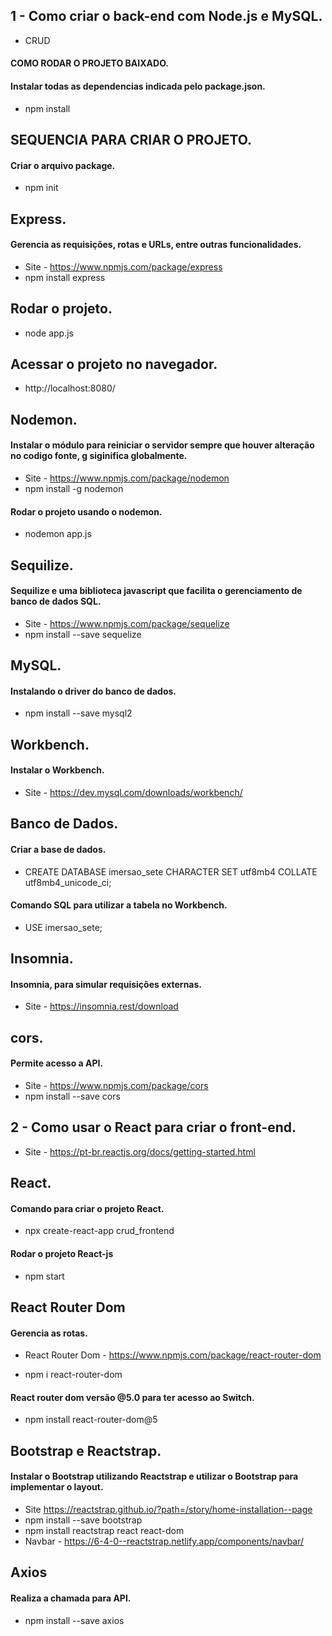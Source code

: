 ## 1 - Como criar o back-end com Node.js e MySQL.
- CRUD
#### COMO RODAR O PROJETO BAIXADO.
#### Instalar todas as dependencias indicada pelo package.json.
- npm install

## SEQUENCIA PARA CRIAR O PROJETO.
#### Criar o arquivo package.
- npm init  

## Express.
#### Gerencia as requisições, rotas e URLs, entre outras funcionalidades.
- Site - https://www.npmjs.com/package/express
- npm install express

## Rodar o projeto.
- node app.js

## Acessar o projeto no navegador.
- http://localhost:8080/

## Nodemon.
#### Instalar o módulo para reiniciar o servidor sempre que houver alteração no codigo fonte, g siginifica globalmente.
- Site - https://www.npmjs.com/package/nodemon
- npm install -g nodemon


#### Rodar o projeto usando o nodemon.
- nodemon app.js

## Sequilize.
#### Sequilize e uma biblioteca javascript que facilita o gerenciamento de banco de dados SQL.
- Site - https://www.npmjs.com/package/sequelize
- npm install --save sequelize

## MySQL.
#### Instalando o driver do banco de dados. 
- npm install --save mysql2

## Workbench.
#### Instalar o Workbench.
- Site - https://dev.mysql.com/downloads/workbench/

## Banco de Dados.
#### Criar a base de dados.
- CREATE DATABASE imersao_sete CHARACTER SET utf8mb4 COLLATE utf8mb4_unicode_ci;

#### Comando SQL para utilizar a tabela no Workbench.
- USE imersao_sete;

## Insomnia.
#### Insomnia, para simular requisições externas.
- Site - https://insomnia.rest/download

## cors.
#### Permite acesso a API.
- Site - https://www.npmjs.com/package/cors
- npm install --save cors

## 2 - Como usar o React para criar o front-end.
- Site - https://pt-br.reactjs.org/docs/getting-started.html

## React.
#### Comando para criar o projeto React.
- npx create-react-app crud_frontend

#### Rodar o projeto React-js
- npm start

## React Router Dom
#### Gerencia as rotas.
- React Router Dom - https://www.npmjs.com/package/react-router-dom

- npm i react-router-dom

#### React router dom versão @5.0 para ter acesso ao Switch.
- npm install react-router-dom@5

## Bootstrap e Reactstrap.
#### Instalar o Bootstrap utilizando Reactstrap e utilizar o Bootstrap para implementar o layout.
- Site https://reactstrap.github.io/?path=/story/home-installation--page
- npm install --save bootstrap
- npm install reactstrap react react-dom
- Navbar - https://6-4-0--reactstrap.netlify.app/components/navbar/


## Axios
#### Realiza a chamada para API.
- npm install --save axios

